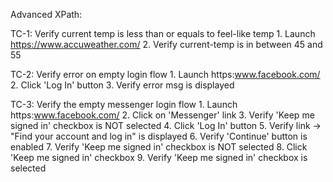 Advanced XPath:

TC-1: Verify current temp is less than or equals to feel-like temp
      1. Launch https://www.accuweather.com/ 
      2. Verify current-temp is in between 45 and 55

TC-2: Verify error on empty login flow
      1. Launch https:www.facebook.com/
      2. Click 'Log In' button
      3. Verify error msg is displayed

TC-3: Verify the empty messenger login flow
      1. Launch https:www.facebook.com/
      2. Click on 'Messenger' link
      3. Verify 'Keep me signed in' checkbox is NOT selected
      4. Click 'Log In' button
      5. Verify link -> "Find your account and log in" is displayed
      6. Verify 'Continue' button is enabled
      7. Verify 'Keep me signed in' checkbox is NOT selected
      8. Click 'Keep me signed in' checkbox
      9. Verify 'Keep me signed in' checkbox is selected 